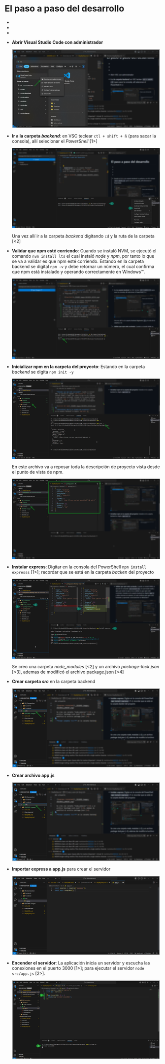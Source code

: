 # El paso a paso del desarrollo

-
-
-
- **Abrir Visual Studio Code con administrador**
  
  ![VSC como administrador](./README-images/20230911_163952.png)

- **Ir a la carpeta *backend***: en VSC teclear `ctl + shift + ñ` (para sacar la consola), allí selecionar el *PowerShell* [1>]

  ![PowerShell](./README-images/20230911_025912.png)

  Una vez allí ir a la carpeta *backend* digitando `cd` y la ruta de la carpeta [<2]

- **Validar que npm esté corriendo**: Cuando se instaló NVM, se ejecutó el comando `nvm install lts` el cual instaló *node* y *npm*, por tanto lo que se va a validar es que npm esté corriendo. Estando en la carpeta backend se digital `npm -v` y debe retornar un número, el cual confirma que npm está instalado y operando correctamente en Windows™.

  ![version del npm](./README-images/20230911_031634.png)

- **Inicializar npm en la carpeta del proyecto**: Estando en la carpeta *backend* se digita `npm init -y`

  ![npm init -y](./README-images/20230911_032933.png)

  En este archivo va a reposar toda la descripción de proyecto vista desde el punto de vista de npm.

  ![package](./README-images/20230911_033924.png)

- **Instalar express**: Digitar en la consola del PowerShell `npm install expresss` [1>]; recordar que se está en la carpeta *backen* del proyecto

  ![express instalado](./README-images/20230911_040307.png)

  Se creo una carpeta *node_modules* [<2] y un archivo *package-lock.json* [<3], ademas de modificó el archivo package.json [<4]

- **Crear carpeta *src*** en la carpeta backend
  
  ![nueva carpeta](./README-images/20230911_165052.png)

- **Crear archivo app.js**
  
  ![archivo app.js](./README-images/20230911_165052.png)

- **Importar express a app.js** para crear el servidor

  ![creacion de servidor](./README-images/20230911_171710.png)

- **Encender el servidor**: La aplicación inicia un servidor y escucha las conexiones en el puerto 3000 [1>]; para ejecutar el servidor `node src/app.js` [2>].

  ![inicalizalizacion del servido](./README-images/20230913_132215.png)